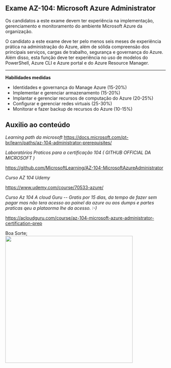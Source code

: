 Exame AZ-104: Microsoft Azure Administrator
----

Os candidatos a este exame devem ter experiência na implementação, gerenciamento e monitoramento do ambiente Microsoft Azure da organização.

O candidato a este exame deve ter pelo menos seis meses de experiência prática na administração do Azure, além de sólida compreensão dos principais serviços, cargas de trabalho, segurança e governança do Azure. Além disso, esta função deve ter experiência no uso de modelos do PowerShell, Azure CLI e Azure portal e do Azure Resource Manager.

----

**Habilidades medidas**

- Identidades e governança do Manage Azure (15-20%)
- Implementar e gerenciar armazenamento (15-20%)
- Implantar e gerenciar recursos de computação do Azure (20-25%)
- Configurar e gerenciar redes virtuais (25-30%)
- Monitorar e fazer backup de recursos do Azure (10-15%)

Auxilio ao conteúdo
----

*Learning path da microsoft*
https://docs.microsoft.com/pt-br/learn/paths/az-104-administrator-prerequisites/

*Laboratórios Praticos para a certificação 104 ( GITHUB OFFICIAL DA MICROSOFT )*

https://github.com/MicrosoftLearning/AZ-104-MicrosoftAzureAdministrator

*Curso AZ 104 Udemy*

https://www.udemy.com/course/70533-azure/

*Curso Az 104 A cloud Guru -- Gratis por 15 dias, da tempo de fazer sem pagar mas não tera acesso ao painel da azure ou aos dumps e partes praticas qeu a plataorma lhe da acesso. :-)*

https://acloudguru.com/course/az-104-microsoft-azure-administrator-certification-prep

Boa Sorte;
</br>
<img src="https://media.tenor.com/images/fccd063a310b9ad9355a97aeb529ca71/tenor.gif" width="400" height="400" />